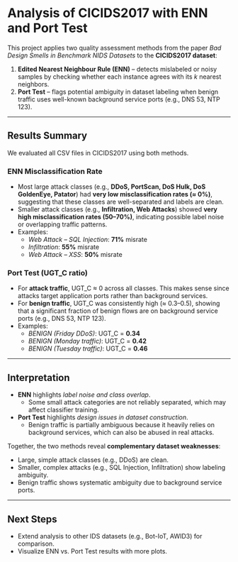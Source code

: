 # Analysis of CICIDS2017 with ENN and Port Test

This project applies two quality assessment methods from the paper *Bad Design Smells in Benchmark NIDS Datasets* to the **CICIDS2017 dataset**:

1. **Edited Nearest Neighbour Rule (ENN)** – detects mislabeled or noisy samples by checking whether each instance agrees with its *k* nearest neighbors.  
2. **Port Test** – flags potential ambiguity in dataset labeling when benign traffic uses well-known background service ports (e.g., DNS 53, NTP 123).

---

## Results Summary

We evaluated all CSV files in CICIDS2017 using both methods.

### ENN Misclassification Rate
- Most large attack classes (e.g., **DDoS, PortScan, DoS Hulk, DoS GoldenEye, Patator**) had **very low misclassification rates (≈ 0%)**, suggesting that these classes are well-separated and labels are clean.
- Smaller attack classes (e.g., **Infiltration, Web Attacks**) showed **very high misclassification rates (50–70%)**, indicating possible label noise or overlapping traffic patterns.
- Examples:
  - *Web Attack – SQL Injection*: **71%** misrate  
  - *Infiltration*: **55%** misrate  
  - *Web Attack – XSS*: **50%** misrate  

### Port Test (UGT_C ratio)
- For **attack traffic**, UGT_C ≈ 0 across all classes. This makes sense since attacks target application ports rather than background services.  
- For **benign traffic**, UGT_C was consistently high (≈ 0.3–0.5), showing that a significant fraction of benign flows are on background service ports (e.g., DNS 53, NTP 123).  
- Examples:
  - *BENIGN (Friday DDoS)*: UGT_C = **0.34**  
  - *BENIGN (Monday traffic)*: UGT_C = **0.42**  
  - *BENIGN (Tuesday traffic)*: UGT_C = **0.46**  

---

## Interpretation

- **ENN** highlights *label noise and class overlap*.  
  - Some small attack categories are not reliably separated, which may affect classifier training.  
- **Port Test** highlights *design issues in dataset construction*.  
  - Benign traffic is partially ambiguous because it heavily relies on background services, which can also be abused in real attacks.  

Together, the two methods reveal **complementary dataset weaknesses**:
- Large, simple attack classes (e.g., DDoS) are clean.  
- Smaller, complex attacks (e.g., SQL Injection, Infiltration) show labeling ambiguity.  
- Benign traffic shows systematic ambiguity due to background service ports.  

---

## Next Steps

- Extend analysis to other IDS datasets (e.g., Bot-IoT, AWID3) for comparison.  
- Visualize ENN vs. Port Test results with more plots.  
